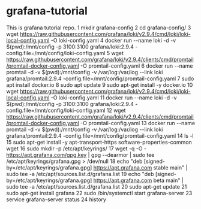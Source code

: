 # grafana-tutorial
This is grafana tutorial repo.
1  mkdir grafana-config
    2  cd grafana-config/
    3  wget https://raw.githubusercontent.com/grafana/loki/v2.9.4/cmd/loki/loki-local-config.yaml -O loki-config.yaml
    4  docker run --name loki -d -v $(pwd):/mnt/config -p 3100:3100 grafana/loki:2.9.4 -config.file=/mnt/config/loki-config.yaml
    5  wget https://raw.githubusercontent.com/grafana/loki/v2.9.4/clients/cmd/promtail/promtail-docker-config.yaml -O promtail-config.yaml
    6  docker run --name promtail -d -v $(pwd):/mnt/config -v /var/log:/var/log --link loki grafana/promtail:2.9.4 -config.file=/mnt/config/promtail-config.yaml
    7  sudo apt  install docker.io
    8  sudo apt update
    9  sudo apt-get install -y docker.io
   10  wget https://raw.githubusercontent.com/grafana/loki/v2.9.4/cmd/loki/loki-local-config.yaml -O loki-config.yaml
   11  docker run --name loki -d -v $(pwd):/mnt/config -p 3100:3100 grafana/loki:2.9.4 -config.file=/mnt/config/loki-config.yaml
   12  wget https://raw.githubusercontent.com/grafana/loki/v2.9.4/clients/cmd/promtail/promtail-docker-config.yaml -O promtail-config.yaml
   13  docker run --name promtail -d -v $(pwd):/mnt/config -v /var/log:/var/log --link loki grafana/promtail:2.9.4 -config.file=/mnt/config/promtail-config.yaml
   14  ls -l
   15  sudo apt-get install -y apt-transport-https software-properties-common wget
   16  sudo mkdir -p /etc/apt/keyrings/
   17  wget -q -O - https://apt.grafana.com/gpg.key | gpg --dearmor | sudo tee /etc/apt/keyrings/grafana.gpg > /dev/null
   18  echo "deb [signed-by=/etc/apt/keyrings/grafana.gpg] https://apt.grafana.com stable main" | sudo tee -a /etc/apt/sources.list.d/grafana.list
   19  echo "deb [signed-by=/etc/apt/keyrings/grafana.gpg] https://apt.grafana.com beta main" | sudo tee -a /etc/apt/sources.list.d/grafana.list
   20  sudo apt-get update
   21  sudo apt-get install grafana
   22  sudo /bin/systemctl start grafana-server
   23  service grafana-server status
   24  history
